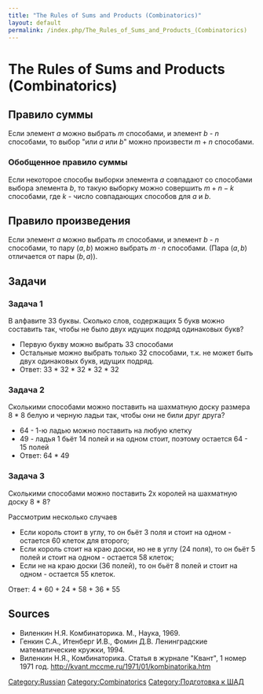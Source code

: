 ```yaml
---
title: "The Rules of Sums and Products (Combinatorics)"
layout: default
permalink: /index.php/The_Rules_of_Sums_and_Products_(Combinatorics)
---
```


# The Rules of Sums and Products (Combinatorics)

## Правило суммы
Если элемент $a$ можно выбрать $m$ способами, и элемент $b$ - $n$ способами, то выбор "или $a$ или $b$" можно произвести $m + n$ способами.

### Обобщенное правило суммы
Если некоторое способы выборки элемента $a$ совпадают со способами выбора элемента $b$, то такую выборку можно совершить $m + n - k$ способами, где $k$ - число совпадающих способов для $a$ и $b$.

## Правило произведения
Если элемент $a$ можно выбрать $m$ способами, и элемент $b$ - $n$ способами, то пару $(a, b)$ можно выбрать $m \cdot n$ способами. (Пара $(a, b)$ отличается от пары $(b, a)$).


## Задачи

### Задача 1
В алфавите 33 буквы. Сколько слов, содержащих 5 букв можно составить так, чтобы не было двух идущих подряд одинаковых букв?

- Первую букву можно выбрать 33 способами
- Остальные можно выбрать только 32 способами, т.к. не может быть двух одинаковых букв, идущих подряд.
- Ответ: 33 * 32 * 32 * 32 * 32

### Задача 2
Сколькими способами можно поставить на шахматную доску размера 8 * 8 белую и черную ладьи так, чтобы они не били друг друга?

- 64 - 1-ю ладью можно поставить на любую клетку
- 49 - ладья 1 бьёт 14 полей и на одном стоит, поэтому остается 64 - 15 полей
- Ответ: 64 * 49

### Задача 3
Сколькими способами можно поставить 2х королей на шахматную доску 8 * 8?

Рассмотрим несколько случаев
- Если король стоит в углу, то он бьёт 3 поля и стоит на одном - остается 60 клеток для второго;
- Если король стоит на краю доски, но не в углу (24 поля), то он бьёт 5 полей и стоит на одном - остается 58 клеток;
- Если не на краю доски (36 полей), то он бьёт 8 полей и стоит на одном - остается 55 клеток. 

Ответ: 4 * 60 + 24 * 58 + 36 * 55

## Sources

- Виленкин Н.Я. Комбинаторика. М., Наука, 1969.
- Генкин С.А., Итенберг И.В., Фомин Д.В. Ленинградские математические кружки, 1994.
- Виленкин Н.Я., Комбинаторика. Статья в журнале "Квант", 1 номер 1971 год.  http://kvant.mccme.ru/1971/01/kombinatorika.htm 

[Category:Russian](Category_Russian)
[Category:Combinatorics](Category_Combinatorics)
[Category:Подготовка к ШАД](Category_Подготовка_к_ШАД)